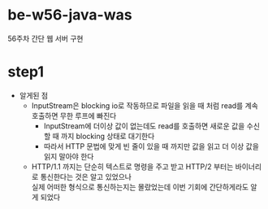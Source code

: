 # be-w56-java-was
56주차 간단 웹 서버 구현

# step1
* 알게된 점
  * InputStream은 blocking io로 작동하므로 파일을 읽을 때 처럼 read를 계속 호출하면 무한 루프에 빠진다
    * InputStream에 더이상 값이 없는데도 read를 호출하면 새로운 값을 수신할 때 까지 blocking 상태로 대기한다
    * 따라서 HTTP 문법에 맞게 빈 줄이 있을 때 까지만 값을 읽고 더 이상 값을 읽지 말아야 한다
  * HTTP/1.1 까지는 단순히 텍스트로 명령을 주고 받고 HTTP/2 부터는 바이너리로 통신한다는 것은 알고 있었으나  
    실제 어떠한 형식으로 통신하는지는 몰랐었는데 이번 기회에 간단하게라도 알게 되었다
